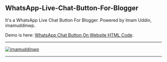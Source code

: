 <h2> WhatsApp-Live-Chat-Button-For-Blogger</h2>
<p>It's a WhatsApp Live Chat Button For Blogger. Powered by Imam Uddin, imamuddinwp.</p>
<p>Demo is here: <a href='https://imamuddinwp.com/2024/02/whatsapp-chat-button-on-website-html-code.html'>WhatsApp Chat Button On Website HTML Code</a>.</p>
<hr>
<a href="https://imamuddinwp.blogspot.com/" target="_blank"> <img src="https://github.com/imamuddinwp/WhatsApp-Live-Chat-Button-For-Blogger/blob/main/whatsapp-live-chat-for-blogger-imamuddinwp.png" alt="imamuddinwp" /></a>
<hr>

